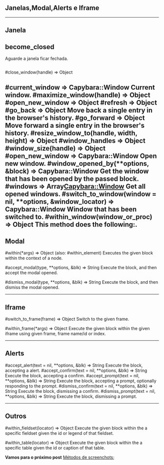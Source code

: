 
## Janelas,Modal,Alerts e Iframe
------------------------------------------------------------------------------

## Janela

## become_closed

Aguarde a janela ficar fechada.

```ruby
```
#close_window(handle) ⇒ Object

#current_window ⇒ Capybara::Window
Current window.
#maximize_window(handle) ⇒ Object
#open_new_window ⇒ Object
#refresh ⇒ Object
#go_back ⇒ Object
Move back a single entry in the browser's history.
#go_forward ⇒ Object
Move forward a single entry in the browser's history.
#resize_window_to(handle, width, height) ⇒ Object
#window_handles ⇒ Object
#window_size(handle) ⇒ Object
#open_new_window ⇒ Capybara::Window
Open new window.
#window_opened_by(**options, &block) ⇒ Capybara::Window
Get the window that has been opened by the passed block.
#windows ⇒ Array<Capybara::Window>
Get all opened windows.
#switch_to_window(window = nil, **options, &window_locator) ⇒ Capybara::Window
Window that has been switched to.
#within_window(window_or_proc) ⇒ Object
This method does the following:.
------------------------------------------------------------------------------

## Modal

#within(*args) ⇒ Object (also: #within_element)
Executes the given block within the context of a node.

#accept_modal(type, **options, &blk) ⇒ String
Execute the block, and then accept the modal opened.

#dismiss_modal(type, **options, &blk) ⇒ String
Execute the block, and then dismiss the modal opened.

------------------------------------------------------------------------------
## Iframe

#switch_to_frame(frame) ⇒ Object
Switch to the given frame.

#within_frame(*args) ⇒ Object
Execute the given block within the given iframe using given frame, frame name/id or index.

------------------------------------------------------------------------------
## Alerts

#accept_alert(text = nil, **options, &blk) ⇒ String
Execute the block, accepting a alert.
#accept_confirm(text = nil, **options, &blk) ⇒ String
Execute the block, accepting a confirm.
#accept_prompt(text = nil, **options, &blk) ⇒ String
Execute the block, accepting a prompt, optionally responding to the prompt.
#dismiss_confirm(text = nil, **options, &blk) ⇒ String
Execute the block, dismissing a confirm.
#dismiss_prompt(text = nil, **options, &blk) ⇒ String
Execute the block, dismissing a prompt.

------------------------------------------------------------------------------

## Outros

#within_fieldset(locator) ⇒ Object
Execute the given block within the a specific fieldset given the id or legend of that fieldset.

#within_table(locator) ⇒ Object
Execute the given block within the a specific table given the id or caption of that table.

**Vamos para o próximo post** [Métodos de screenchots](https://github.com/brunobatista25/best_archer/blob/master/tests/Capybara/10-metodos_screenshots.md);